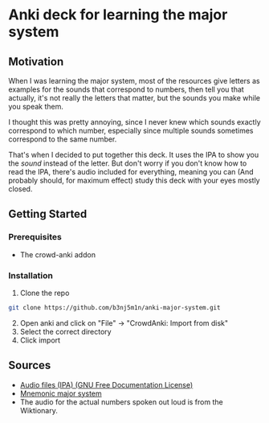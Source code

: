 # Anki deck for learning the major system

## Motivation

When I was learning the major system, most of the resources give letters as examples for the sounds that correspond to numbers, then tell you that actually, it's not really the letters that matter, but the sounds you make while you speak them.

I thought this was pretty annoying, since I never knew which sounds exactly correspond to which number, especially since multiple sounds sometimes correspond to the same number.

That's when I decided to put together this deck. It uses the IPA to show you the *sound* instead of the letter. But don't worry if you don't know how to read the IPA, there's audio included for everything, meaning you can (And probably should, for maximum effect) study this deck with your eyes mostly closed.

## Getting Started

### Prerequisites

* The crowd-anki addon

### Installation

1. Clone the repo
```sh
git clone https://github.com/b3nj5m1n/anki-major-system.git
```
2. Open anki and click on "File" -> "CrowdAnki: Import from disk"
3. Select the correct directory
4. Click import

## Sources

* [Audio files (IPA) (GNU Free Documentation License)](https://en.wikipedia.org/wiki/IPA_pulmonic_consonant_chart_with_audio)
* [Mnemonic major system](https://en.wikipedia.org/wiki/Mnemonic_major_system)
* The audio for the actual numbers spoken out loud is from the Wiktionary.

